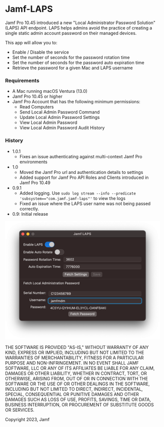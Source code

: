 # Jamf-LAPS

Jamf Pro 10.45 introduced a new "Local Administrator Password Solution" (LAPS) API endpoint. LAPS helps admins avoid the practice of creating a single static admin account password on their managed devices. 

This app will allow you to:

- Enable / Disable the service
- Set the number of seconds for the password rotation time
- Set the number of seconds for the password auto expiration time
- Retrieve the password for a given Mac and LAPS username

### Requirements

- A Mac running macOS Ventura (13.0)
- Jamf Pro 10.45 or higher
- Jamf Pro Account that has the following minimum permissions:
  - Read Computers
  - Send Local Admin Password Command
  - Update Local Admin Password Settings
  - View Local Admin Password
  - View Local Admin Password Audit History

### History
- 1.0.1
  - Fixes an issue authenticating against multi-context Jamf Pro environments
- 1.0
  - Moved the Jamf Pro url and authentication details to settings
  - Added support for Jamf Pro API Roles and Clients introduced in Jamf Pro 10.49
- 0.9.1
  - Added logging. Use `sudo log stream --info --predicate 'subsystem=="com.jamf.jamf-laps"'` to view the logs
  - Fixed an issue where the LAPS user name was not being passed correctly.
- 0.9: Initial release



<img width="612" alt="The Jamf LAPS Home Screen" src="./doc/img/homescreen.png">


THE SOFTWARE IS PROVIDED "AS-IS," WITHOUT WARRANTY OF ANY KIND, EXPRESS OR IMPLIED, INCLUDING BUT NOT LIMITED TO THE WARRANTIES OF MERCHANTABILITY, FITNESS FOR A PARTICULAR PURPOSE AND NON-INFRINGEMENT. IN NO EVENT SHALL JAMF SOFTWARE, LLC OR ANY OF ITS AFFILIATES BE LIABLE FOR ANY CLAIM, DAMAGES OR OTHER LIABILITY, WHETHER IN CONTRACT, TORT, OR OTHERWISE, ARISING FROM, OUT OF OR IN CONNECTION WITH THE SOFTWARE OR THE USE OF OR OTHER DEALINGS IN THE SOFTWARE, INCLUDING BUT NOT LIMITED TO DIRECT, INDIRECT, INCIDENTAL, SPECIAL, CONSEQUENTIAL OR PUNITIVE DAMAGES AND OTHER DAMAGES SUCH AS LOSS OF USE, PROFITS, SAVINGS, TIME OR DATA, BUSINESS INTERRUPTION, OR PROCUREMENT OF SUBSTITUTE GOODS OR SERVICES.

Copyright 2023, Jamf
